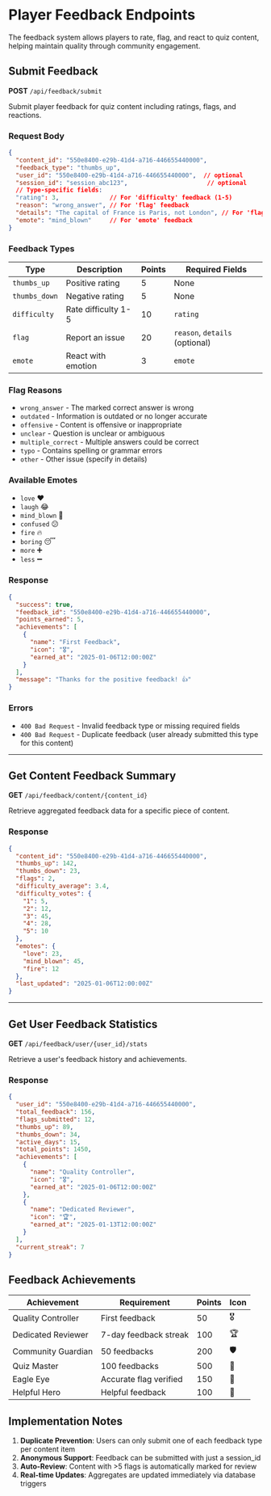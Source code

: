 # Player Feedback Endpoints

The feedback system allows players to rate, flag, and react to quiz content, helping maintain quality through community engagement.

## Submit Feedback

**POST** `/api/feedback/submit`

Submit player feedback for quiz content including ratings, flags, and reactions.

### Request Body
```json
{
  "content_id": "550e8400-e29b-41d4-a716-446655440000",
  "feedback_type": "thumbs_up",
  "user_id": "550e8400-e29b-41d4-a716-446655440000",  // optional
  "session_id": "session_abc123",                      // optional
  // Type-specific fields:
  "rating": 3,              // For 'difficulty' feedback (1-5)
  "reason": "wrong_answer", // For 'flag' feedback
  "details": "The capital of France is Paris, not London", // For 'flag' feedback
  "emote": "mind_blown"     // For 'emote' feedback
}
```

### Feedback Types

| Type | Description | Points | Required Fields |
|------|-------------|--------|-----------------|
| `thumbs_up` | Positive rating | 5 | None |
| `thumbs_down` | Negative rating | 5 | None |
| `difficulty` | Rate difficulty 1-5 | 10 | `rating` |
| `flag` | Report an issue | 20 | `reason`, `details` (optional) |
| `emote` | React with emotion | 3 | `emote` |

### Flag Reasons
- `wrong_answer` - The marked correct answer is wrong
- `outdated` - Information is outdated or no longer accurate
- `offensive` - Content is offensive or inappropriate
- `unclear` - Question is unclear or ambiguous
- `multiple_correct` - Multiple answers could be correct
- `typo` - Contains spelling or grammar errors
- `other` - Other issue (specify in details)

### Available Emotes
- `love` ❤️
- `laugh` 😂
- `mind_blown` 🤯
- `confused` 😕
- `fire` 🔥
- `boring` 😴
- `more` ➕
- `less` ➖

### Response
```json
{
  "success": true,
  "feedback_id": "550e8400-e29b-41d4-a716-446655440000",
  "points_earned": 5,
  "achievements": [
    {
      "name": "First Feedback",
      "icon": "🎖️",
      "earned_at": "2025-01-06T12:00:00Z"
    }
  ],
  "message": "Thanks for the positive feedback! 👍"
}
```

### Errors
- `400 Bad Request` - Invalid feedback type or missing required fields
- `400 Bad Request` - Duplicate feedback (user already submitted this type for this content)

---

## Get Content Feedback Summary

**GET** `/api/feedback/content/{content_id}`

Retrieve aggregated feedback data for a specific piece of content.

### Response
```json
{
  "content_id": "550e8400-e29b-41d4-a716-446655440000",
  "thumbs_up": 142,
  "thumbs_down": 23,
  "flags": 2,
  "difficulty_average": 3.4,
  "difficulty_votes": {
    "1": 5,
    "2": 12,
    "3": 45,
    "4": 28,
    "5": 10
  },
  "emotes": {
    "love": 23,
    "mind_blown": 45,
    "fire": 12
  },
  "last_updated": "2025-01-06T12:00:00Z"
}
```

---

## Get User Feedback Statistics

**GET** `/api/feedback/user/{user_id}/stats`

Retrieve a user's feedback history and achievements.

### Response
```json
{
  "user_id": "550e8400-e29b-41d4-a716-446655440000",
  "total_feedback": 156,
  "flags_submitted": 12,
  "thumbs_up": 89,
  "thumbs_down": 34,
  "active_days": 15,
  "total_points": 1450,
  "achievements": [
    {
      "name": "Quality Controller",
      "icon": "🎖️",
      "earned_at": "2025-01-06T12:00:00Z"
    },
    {
      "name": "Dedicated Reviewer",
      "icon": "🏆",
      "earned_at": "2025-01-13T12:00:00Z"
    }
  ],
  "current_streak": 7
}
```

## Feedback Achievements

| Achievement | Requirement | Points | Icon |
|-------------|-------------|--------|------|
| Quality Controller | First feedback | 50 | 🎖️ |
| Dedicated Reviewer | 7-day feedback streak | 100 | 🏆 |
| Community Guardian | 50 feedbacks | 200 | 🛡️ |
| Quiz Master | 100 feedbacks | 500 | 👑 |
| Eagle Eye | Accurate flag verified | 150 | 🦅 |
| Helpful Hero | Helpful feedback | 100 | 🦸 |

## Implementation Notes

1. **Duplicate Prevention**: Users can only submit one of each feedback type per content item
2. **Anonymous Support**: Feedback can be submitted with just a session_id
3. **Auto-Review**: Content with >5 flags is automatically marked for review
4. **Real-time Updates**: Aggregates are updated immediately via database triggers